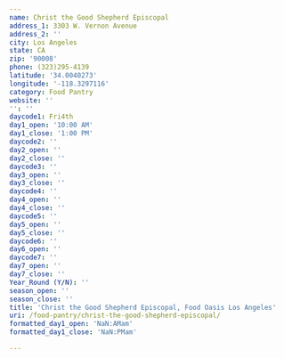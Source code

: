 ```yaml
---
name: Christ the Good Shepherd Episcopal
address_1: 3303 W. Vernon Avenue
address_2: ''
city: Los Angeles
state: CA
zip: '90008'
phone: (323)295-4139
latitude: '34.0040273'
longitude: '-118.3297116'
category: Food Pantry
website: ''
'': ''
daycode1: Fri4th
day1_open: '10:00 AM'
day1_close: '1:00 PM'
daycode2: ''
day2_open: ''
day2_close: ''
daycode3: ''
day3_open: ''
day3_close: ''
daycode4: ''
day4_open: ''
day4_close: ''
daycode5: ''
day5_open: ''
day5_close: ''
daycode6: ''
day6_open: ''
daycode7: ''
day7_open: ''
day7_close: ''
Year_Round (Y/N): ''
season_open: ''
season_close: ''
title: 'Christ the Good Shepherd Episcopal, Food Oasis Los Angeles'
uri: /food-pantry/christ-the-good-shepherd-episcopal/
formatted_day1_open: 'NaN:AMam'
formatted_day1_close: 'NaN:PMam'

---
```

